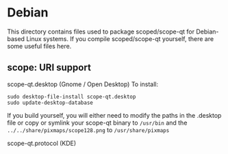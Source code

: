 
Debian
====================
This directory contains files used to package scoped/scope-qt
for Debian-based Linux systems. If you compile scoped/scope-qt yourself, there are some useful files here.

## scope: URI support ##


scope-qt.desktop  (Gnome / Open Desktop)
To install:

	sudo desktop-file-install scope-qt.desktop
	sudo update-desktop-database

If you build yourself, you will either need to modify the paths in
the .desktop file or copy or symlink your scope-qt binary to `/usr/bin`
and the `../../share/pixmaps/scope128.png` to `/usr/share/pixmaps`

scope-qt.protocol (KDE)

